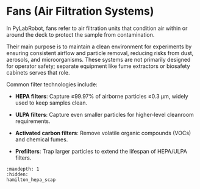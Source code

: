 # Fans (Air Filtration Systems)

In PyLabRobot, fans refer to air filtration units that condition air within or around the deck to protect the sample from contamination.

Their main purpose is to maintain a clean environment for experiments by ensuring consistent airflow and particle removal, reducing risks from dust, aerosols, and microorganisms.
These systems are not primarily designed for operator safety; separate equipment like fume extractors or biosafety cabinets serves that role.

Common filter technologies include:

- **HEPA filters**: Capture ≥99.97% of airborne particles ≥0.3 µm, widely used to keep samples clean.

- **ULPA filters**: Capture even smaller particles for higher-level cleanroom requirements.

- **Activated carbon filters**: Remove volatile organic compounds (VOCs) and chemical fumes.

- **Prefilters**: Trap larger particles to extend the lifespan of HEPA/ULPA filters.


```{toctree}
:maxdepth: 1
:hidden:
hamilton_hepa_scap
```
